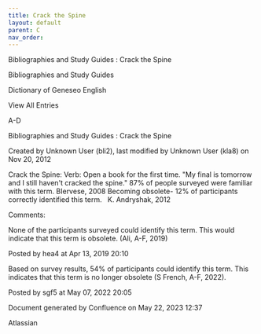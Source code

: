 ```yaml
---
title: Crack the Spine
layout: default
parent: C
nav_order:
---
```


Bibliographies and Study Guides : Crack the Spine

Bibliographies and Study Guides

Dictionary of Geneseo English

View All Entries

A-D

Bibliographies and Study Guides : Crack the Spine

Created by  Unknown User (bli2), last modified by  Unknown User (kla8) on Nov 20, 2012

Crack the Spine: Verb: Open a book for the first time. &quot;My final is tomorrow and I still haven't cracked the spine.&quot; 87% of people surveyed were familiar with this term. BIervese, 2008 Becoming obsolete- 12% of participants correctly identified this term.   K. Andryshak, 2012

Comments:

None of the participants surveyed could identify this term. This would indicate that this term is obsolete. (Ali, A-F, 2019)

Posted by hea4 at Apr 13, 2019 20:10

Based on survey results, 54% of participants could identify this term. This indicates that this term is no longer obsolete (S French, A-F, 2022).

Posted by sgf5 at May 07, 2022 20:05

Document generated by Confluence on May 22, 2023 12:37

Atlassian
